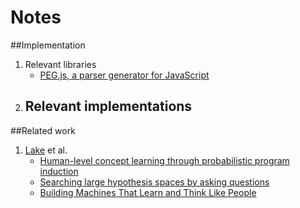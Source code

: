 # Notes

##Implementation

1. Relevant libraries
	- [PEG.js, a parser generator for JavaScript](https://pegjs.org/)
2. Relevant implementations
	- 

##Related work

1. [Lake](https://scholar.google.com/citations) et al.
	- [Human-level concept learning through probabilistic program induction](https://staff.fnwi.uva.nl/t.e.j.mensink/zsl2016/zslpubs/lake15science.pdf)
	- [Searching large hypothesis spaces by asking questions](http://www.cims.nyu.edu/~brenden/CohenLake2016CogSci.pdf)
	- [Building Machines That Learn and Think Like People](https://arxiv.org/pdf/1604.00289.pdf)